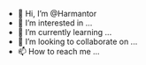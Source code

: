 - 👋 Hi, I’m @Harmantor
- 👀 I’m interested in ...
- 🌱 I’m currently learning ...
- 💞️ I’m looking to collaborate on ...
- 📫 How to reach me ...

<!---
Harmantor/Harmantor is a ✨ special ✨ repository because its `README.md` (this file) appears on your GitHub profile.
You can click the Preview link to take a look at your changes.
--->
